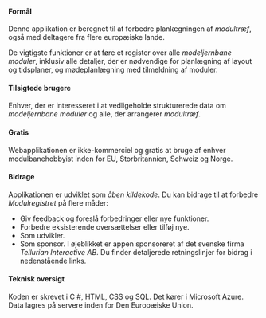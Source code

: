 ﻿#### Formål
Denne applikation er beregnet til at forbedre planlægningen af *modultræf*,
også med deltagere fra flere europæiske lande.

De vigtigste funktioner er at føre et register over alle *modeljernbane moduler*,
inklusiv alle detaljer, der er nødvendige for planlægning af layout og tidsplaner,
og mødeplanlægning med tilmeldning af moduler.

#### Tilsigtede brugere
Enhver, der er interesseret i at vedligeholde strukturerede data om *modeljernbane moduler*
og alle, der arrangerer *modultræf*.

#### Gratis
Webapplikationen er ikke-kommerciel og gratis at bruge af enhver modulbanehobbyist inden for EU, Storbritannien, Schweiz og Norge.

#### Bidrage
Applikationen er udviklet som *åben kildekode*.
Du kan bidrage til at forbedre *Modulregistret* på flere måder:
- Giv feedback og foreslå forbedringer eller nye funktioner.
- Forbedre eksisterende oversættelser eller tilføj nye.
- Som udvikler.
- Som sponsor. I øjeblikket er appen sponsoreret af det svenske firma *Tellurian Interactive AB*.
Du finder detaljerede retningslinjer for bidrag i nedenstående links.

#### Teknisk oversigt
Koden er skrevet i C #, HTML, CSS og SQL.
Det kører i Microsoft Azure.
Data lagres på servere inden for Den Europæiske Union.